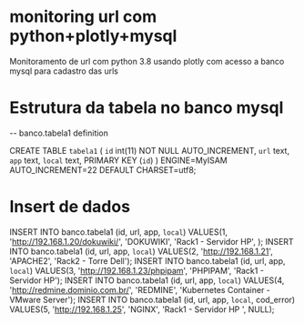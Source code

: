 # monitoring url com python+plotly+mysql
Monitoramento de url com python 3.8 usando plotly com acesso a banco mysql para cadastro das urls


# Estrutura da tabela no banco mysql
-- banco.tabela1 definition

CREATE TABLE `tabela1` (
  `id` int(11) NOT NULL AUTO_INCREMENT,
  `url` text,
  `app` text,
  `local` text,
  PRIMARY KEY (`id`)
) ENGINE=MyISAM AUTO_INCREMENT=22 DEFAULT CHARSET=utf8;

# Insert de dados
INSERT INTO banco.tabela1
(id, url, app, `local`)
VALUES(1, 'http://192.168.1.20/dokuwiki/', 'DOKUWIKI', 'Rack1 - Servidor HP', );
INSERT INTO banco.tabela1
(id, url, app, `local`)
VALUES(2, 'http://192.168.1.21', 'APACHE2', 'Rack2 - Torre Dell');
INSERT INTO banco.tabela1
(id, url, app, `local`)
VALUES(3, 'http://192.168.1.23/phpipam', 'PHPIPAM', 'Rack1 - Servidor HP');
INSERT INTO banco.tabela1
(id, url, app, `local`)
VALUES(4, 'http://redmine.dominio.com.br/', 'REDMINE', 'Kubernetes Container - VMware Server');
INSERT INTO banco.tabela1
(id, url, app, `local`, cod_error)
VALUES(5, 'http://192.168.1.25', 'NGINX', 'Rack1 - Servidor HP ', NULL);

